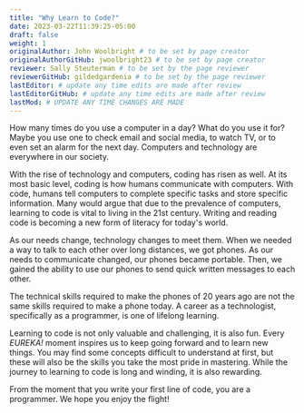 ```yaml
---
title: "Why Learn to Code?"
date: 2023-03-22T11:39:25-05:00
draft: false
weight: 1
originalAuthor: John Woolbright # to be set by page creator
originalAuthorGitHub: jwoolbright23 # to be set by page creator
reviewer: Sally Steuterman # to be set by the page reviewer
reviewerGitHub: gildedgardenia # to be set by the page reviewer
lastEditor: # update any time edits are made after review
lastEditorGitHub: # update any time edits are made after review
lastMod: # UPDATE ANY TIME CHANGES ARE MADE
---
```


How many times do you use a computer in a day? What do you use it for? Maybe you use one to check email and social media, to watch TV, or to even set an alarm for the next day. Computers and technology are everywhere in our society.

With the rise of technology and computers, coding has risen as well. At its most basic level, coding is how humans communicate with computers. With code, humans tell computers to complete specific tasks and store specific information. Many would argue that due to the prevalence of computers, learning to code is vital to living in the 21st century. Writing and reading code is becoming a new form of literacy for today's world.

As our needs change, technology changes to meet them. When we needed a way to talk to each other over long distances, we got phones. As our needs to communicate changed, our phones became portable. Then, we gained the ability to use our phones to send quick written messages to each other.

The technical skills required to make the phones of 20 years ago are not the same skills required to make a phone today. A career as a technologist, specifically as a programmer, is one of lifelong learning.

Learning to code is not only valuable and challenging, it is also fun. Every *EUREKA!* moment inspires us to keep going forward and to learn new things. You may find some concepts difficult to understand at first, but these will also be the skills you take the most pride in mastering. While the journey to learning to code is long and winding, it is also rewarding.

From the moment that you write your first line of code, you are a programmer. We hope you enjoy the flight!